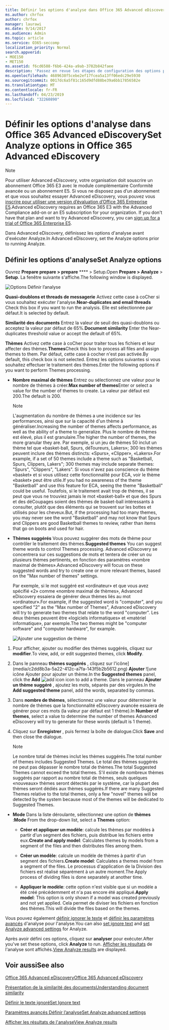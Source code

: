 ```yaml
---
title: Définir les options d'analyse dans Office 365 Advanced eDiscovery
ms.author: chrfox
author: chrfox
manager: laurawi
ms.date: 9/14/2017
ms.audience: Admin
ms.topic: article
ms.service: O365-seccomp
localization_priority: Normal
search.appverid:
- MOE150
- MET150
ms.assetid: f6cd6588-f6b6-424a-a9ab-3782b842faee
description: 'Passez en revue les étapes de configuration des options pour le processus Analyze dans Office 365 Advanced eDiscovery, y compris les thèmes de quasi-duplication, les threads de messagerie et les thèmes.  '
ms.openlocfilehash: 4689638f5cebe2ef17fcea5a13ff06edc29e5930
ms.sourcegitcommit: 0017dc6a5f81c165d9dfd88be39a6bb17856582e
ms.translationtype: MT
ms.contentlocale: fr-FR
ms.lasthandoff: 04/23/2019
ms.locfileid: "32260890"
---
```

# <a name="set-analyze-options-in-office-365-advanced-ediscovery"></a><span data-ttu-id="0893a-103">Définir les options d'analyse dans Office 365 Advanced eDiscovery</span><span class="sxs-lookup"><span data-stu-id="0893a-103">Set Analyze options in Office 365 Advanced eDiscovery</span></span>

> [!NOTE]
> <span data-ttu-id="0893a-p101">Pour utiliser Advanced eDiscovery, votre organisation doit souscrire un abonnement Office 365 E3 avec le module complémentaire Conformité avancée ou un abonnement E5. Si vous ne disposez pas d’un abonnement et que vous souhaitez essayer Advanced eDiscovery, vous pouvez vous [inscrire pour utiliser une version d’évaluation d’Office 365 Entreprise E5](https://go.microsoft.com/fwlink/p/?LinkID=698279).</span><span class="sxs-lookup"><span data-stu-id="0893a-p101">Advanced eDiscovery requires an Office 365 E3 with the Advanced Compliance add-on or an E5 subscription for your organization. If you don't have that plan and want to try Advanced eDiscovery, you can [sign up for a trial of Office 365 Enterprise E5](https://go.microsoft.com/fwlink/p/?LinkID=698279).</span></span> 
  
<span data-ttu-id="0893a-106">Dans Advanced eDiscovery, définissez les options d'analyse avant d'exécuter Analyze.</span><span class="sxs-lookup"><span data-stu-id="0893a-106">In Advanced eDiscovery, set the Analyze options prior to running Analyze.</span></span>
  
## <a name="set-analyze-options"></a><span data-ttu-id="0893a-107">Définir les options d'analyse</span><span class="sxs-lookup"><span data-stu-id="0893a-107">Set Analyze options</span></span>

<span data-ttu-id="0893a-108">Ouvrez **Prepare prepare \> prepare** \*\*\*\* \> Setup.</span><span class="sxs-lookup"><span data-stu-id="0893a-108">Open **Prepare \> Analyze** \> **Setup**.</span></span> <span data-ttu-id="0893a-109">La fenêtre suivante s'affiche.</span><span class="sxs-lookup"><span data-stu-id="0893a-109">The following window is displayed.</span></span>
  
![Options Définir l’analyse](media/c3ec7a92-8484-4812-b98c-aa3eb740e5b7.png)
  
 <span data-ttu-id="0893a-111">**Quasi-doublons et threads de messagerie** Activez cette case à coCher si vous souhaitez exécuter l'analyse.</span><span class="sxs-lookup"><span data-stu-id="0893a-111">**Near-duplicates and email threads** Check this box if you want to run the analysis.</span></span> <span data-ttu-id="0893a-112">Elle est sélectionnée par défaut.</span><span class="sxs-lookup"><span data-stu-id="0893a-112">It is selected by default.</span></span> 
  
 <span data-ttu-id="0893a-113">**Similarité des documents** Entrez la valeur de seuil des quasi-doublons ou acceptez la valeur par défaut de 65%.</span><span class="sxs-lookup"><span data-stu-id="0893a-113">**Document similarity** Enter the Near-duplicates threshold value or accept the default of 65%.</span></span> 
  
 <span data-ttu-id="0893a-114">**Thèmes** Activez cette case à coCher pour traiter tous les fichiers et leur affecter des thèmes.</span><span class="sxs-lookup"><span data-stu-id="0893a-114">**Themes**Check this box to process all files and assign themes to them.</span></span> <span data-ttu-id="0893a-115">Par défaut, cette case à cocher n'est pas activée.</span><span class="sxs-lookup"><span data-stu-id="0893a-115">By default, this check box is not selected.</span></span> <span data-ttu-id="0893a-116">Entrez les options suivantes si vous souhaitez effectuer le traitement des thèmes.</span><span class="sxs-lookup"><span data-stu-id="0893a-116">Enter the following options if you want to perform Themes processing.</span></span>
  
- <span data-ttu-id="0893a-117">**Nombre maximal de thèmes** Entrez ou sélectionnez une valeur pour le nombre de thèmes à créer.</span><span class="sxs-lookup"><span data-stu-id="0893a-117">**Max number of themes**Enter or select a value for the number of themes to create.</span></span> <span data-ttu-id="0893a-118">La valeur par défaut est 200.</span><span class="sxs-lookup"><span data-stu-id="0893a-118">The default is 200.</span></span> 
    
    > [!NOTE]
    > <span data-ttu-id="0893a-119">L'augmentation du nombre de thèmes a une incidence sur les performances, ainsi que sur la capacité d'un thème à généraliser.</span><span class="sxs-lookup"><span data-stu-id="0893a-119">Increasing the number of themes affects performance, as well as the ability of a theme to generalize.</span></span> <span data-ttu-id="0893a-120">Plus le nombre de thèmes est élevé, plus il est granulaire.</span><span class="sxs-lookup"><span data-stu-id="0893a-120">The higher the number of themes, the more granular they are.</span></span> <span data-ttu-id="0893a-121">Par exemple, si un jeu de thèmes 50 inclut un thème tel que «basket-ball, Spurs, déToureurs, Lakers»; 300 les thèmes peuvent inclure des thèmes distincts: «Spurs», «Clipper», «Lakers».</span><span class="sxs-lookup"><span data-stu-id="0893a-121">For example, if a set of 50 themes include a theme such as "Basketball, Spurs, Clippers, Lakers"; 300 themes may include separate themes: "Spurs", "Clippers", "Lakers".</span></span> <span data-ttu-id="0893a-122">Si vous n'avez pas conscience du thème «basket» et si vous utilisez cette fonctionnalité pour ECA, voir le thème «basket» peut être utile.</span><span class="sxs-lookup"><span data-stu-id="0893a-122">If you had no awareness of the theme "Basketball" and use this feature for ECA, seeing the theme "Basketball" could be useful.</span></span> <span data-ttu-id="0893a-123">Toutefois, si le traitement avait trop de thèmes, il se peut que vous ne trouviez jamais le mot «basket-ball» et que des Spurs et des déCoupages soient des thèmes de basket-ball intéressants à consulter, plutôt que des éléments qui se trouvent sur les bottes et utilisés pour les cheveux.</span><span class="sxs-lookup"><span data-stu-id="0893a-123">But, if the processing had too many themes, you may never see the word "Basketball" and may not know that Spurs and Clippers are good Basketball themes to review, rather than items that go on boots and used for hair.</span></span> 
  
- <span data-ttu-id="0893a-124">**Thèmes suggérés** Vous pouvez suggérer des mots de thème pour contrôler le traitement des thèmes.</span><span class="sxs-lookup"><span data-stu-id="0893a-124">**Suggested themes** You can suggest theme words to control Themes processing.</span></span> <span data-ttu-id="0893a-125">Advanced eDiscovery se concentrera sur ces suggestions de mots et tentera de créer un ou plusieurs thèmes pertinents, en fonction des paramètres «nombre maximal de thèmes».</span><span class="sxs-lookup"><span data-stu-id="0893a-125">Advanced eDiscovery will focus on these suggested words and try to create one or more relevant themes, based on the "Max number of themes" settings.</span></span> 
    
    <span data-ttu-id="0893a-126">Par exemple, si le mot suggéré est «ordinateur» et que vous avez spécifié «2» comme «nombre maximal de thèmes», Advanced eDiscovery essaiera de générer deux thèmes liés au mot «ordinateur».</span><span class="sxs-lookup"><span data-stu-id="0893a-126">For example, if the suggested word is "computer", and you specified "2" as the "Max number of Themes", Advanced eDiscovery will try to generate two themes that relate to the word "computer".</span></span> <span data-ttu-id="0893a-127">Les deux thèmes peuvent être «logiciels informatiques» et «matériel informatique», par exemple.</span><span class="sxs-lookup"><span data-stu-id="0893a-127">The two themes might be "computer software" and "computer hardware", for example.</span></span> 
    
    ![Ajouter une suggestion de thème](media/06e9ffd3-a76c-423b-b450-9e465eb9a02f.png)
  
1. <span data-ttu-id="0893a-129">Pour afficher, ajouter ou modifier des thèmes suggérés, cliquez sur **modifier**.</span><span class="sxs-lookup"><span data-stu-id="0893a-129">To view, add, or edit suggested themes, click **Modify**.</span></span>
    
2. <span data-ttu-id="0893a-130">Dans le panneau **thèmes suggérés** , cliquez sur l'icône](media/c2dd8b3a-5a22-412c-a7fa-143f5b2b5612.png) **Ajouter** ![une icône Ajouter pour ajouter un thème.</span><span class="sxs-lookup"><span data-stu-id="0893a-130">In the **Suggested themes** panel, click the **Add** ![add icon](media/c2dd8b3a-5a22-412c-a7fa-143f5b2b5612.png) icon to add a theme.</span></span> <span data-ttu-id="0893a-131">Dans le panneau **Ajouter un thème suggéré** , ajoutez les mots, séparés par des virgules.</span><span class="sxs-lookup"><span data-stu-id="0893a-131">In the **Add suggested theme** panel, add the words, separated by commas.</span></span> 
    
3. <span data-ttu-id="0893a-132">Dans **nombre de thèmes**, sélectionnez une valeur pour déterminer le nombre de thèmes que la fonctionnalité eDiscovery avancée essaiera de générer pour ces mots (la valeur par défaut est 1 thème).</span><span class="sxs-lookup"><span data-stu-id="0893a-132">In **Number of themes**, select a value to determine the number of themes Advanced eDiscovery will try to generate for these words (default is 1 theme).</span></span>
    
4. <span data-ttu-id="0893a-133">Cliquez sur **Enregistrer** , puis fermez la boîte de dialogue.</span><span class="sxs-lookup"><span data-stu-id="0893a-133">Click **Save** and then close the dialogue.</span></span> 
    
    > [!NOTE]
    > <span data-ttu-id="0893a-134">Le nombre total de thèmes inclut les thèmes suggérés.</span><span class="sxs-lookup"><span data-stu-id="0893a-134">The total number of themes includes Suggested Themes.</span></span> <span data-ttu-id="0893a-135">Le total des thèmes suggérés ne peut pas dépasser le nombre total de thèmes.</span><span class="sxs-lookup"><span data-stu-id="0893a-135">The total Suggested Themes cannot exceed the total themes.</span></span> <span data-ttu-id="0893a-136">S'il existe de nombreux thèmes suggérés par rapport au nombre total de thèmes, seuls quelques «nouveaux» thèmes seront détectés par le système, car la plupart des thèmes seront dédiés aux thèmes suggérés.</span><span class="sxs-lookup"><span data-stu-id="0893a-136">If there are many Suggested Themes relative to the total themes, only a few "novel" themes will be detected by the system because most of the themes will be dedicated to Suggested Themes.</span></span> 
  
- <span data-ttu-id="0893a-137">**Mode** Dans la liste déroulante, sélectionnez une option de **thèmes** :</span><span class="sxs-lookup"><span data-stu-id="0893a-137">**Mode** From the drop-down list, select a **Themes** option:</span></span> 
    
  - <span data-ttu-id="0893a-138">**Créer et appliquer un modèle**: calcule les thèmes par modèles à partir d'un segment des fichiers, puis distribue les fichiers entre eux.</span><span class="sxs-lookup"><span data-stu-id="0893a-138">**Create and apply model**: Calculates themes by models from a segment of the files and then distributes files among them.</span></span>
    
  - <span data-ttu-id="0893a-139">**Créer un modèle**: calcule un modèle de thèmes à partir d'un segment des fichiers.</span><span class="sxs-lookup"><span data-stu-id="0893a-139">**Create model**: Calculates a themes model from a segment of the files.</span></span> <span data-ttu-id="0893a-140">Le processus d'application de la Division des fichiers est réalisé séparément à un autre moment.</span><span class="sxs-lookup"><span data-stu-id="0893a-140">The Apply process of dividing files is done separately at another time.</span></span>
    
  - <span data-ttu-id="0893a-141">**Appliquer le modèle**: cette option n'est visible que si un modèle a été créé précédemment et n'a pas encore été appliqué.</span><span class="sxs-lookup"><span data-stu-id="0893a-141">**Apply model**: This option is only shown if a model was created previously and not yet applied.</span></span> <span data-ttu-id="0893a-142">Cela permet de diviser les fichiers en fonction des thèmes.</span><span class="sxs-lookup"><span data-stu-id="0893a-142">This will divide the files based on the themes.</span></span>
    
<span data-ttu-id="0893a-143">Vous pouvez également [définir ignorer le texte](set-ignore-text-in-advanced-ediscovery.md) et [définir les paramètres avancés](set-analyze-advanced-settings-in-advanced-ediscovery.md) d'analyse pour l'analyse.</span><span class="sxs-lookup"><span data-stu-id="0893a-143">You can also [set ignore text](set-ignore-text-in-advanced-ediscovery.md) and [set Analyze advanced settings](set-analyze-advanced-settings-in-advanced-ediscovery.md) for Analyze.</span></span> 
  
<span data-ttu-id="0893a-144">Après avoir défini ces options, cliquez sur **analyser** pour exécuter.</span><span class="sxs-lookup"><span data-stu-id="0893a-144">After you've set these options, click **Analyze** to run.</span></span> <span data-ttu-id="0893a-145">[Afficher les résultats](view-analyze-results-in-advanced-ediscovery.md) de l'analyse sont affichés.</span><span class="sxs-lookup"><span data-stu-id="0893a-145">[View Analyze results](view-analyze-results-in-advanced-ediscovery.md) are displayed.</span></span> 
  
## <a name="see-also"></a><span data-ttu-id="0893a-146">Voir aussi</span><span class="sxs-lookup"><span data-stu-id="0893a-146">See also</span></span>

[<span data-ttu-id="0893a-147">Office 365 Advanced eDiscovery</span><span class="sxs-lookup"><span data-stu-id="0893a-147">Office 365 Advanced eDiscovery</span></span>](office-365-advanced-ediscovery.md)
  
[<span data-ttu-id="0893a-148">Présentation de la similarité des documents</span><span class="sxs-lookup"><span data-stu-id="0893a-148">Understanding document similarity</span></span>](understand-document-similarity-in-advanced-ediscovery.md)
  
[<span data-ttu-id="0893a-149">Définir le texte ignoré</span><span class="sxs-lookup"><span data-stu-id="0893a-149">Set Ignore text </span></span>](set-ignore-text-in-advanced-ediscovery.md)
  
[<span data-ttu-id="0893a-150">Paramètres avancés Définir l’analyse</span><span class="sxs-lookup"><span data-stu-id="0893a-150">Set Analyze advanced settings</span></span>](set-analyze-advanced-settings-in-advanced-ediscovery.md)
  
[<span data-ttu-id="0893a-151">Afficher les résultats de l'analyse</span><span class="sxs-lookup"><span data-stu-id="0893a-151">View Analyze results</span></span>](view-analyze-results-in-advanced-ediscovery.md)

